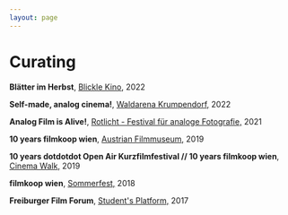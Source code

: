 ```yaml
---
layout: page
---
```

# Curating

<strong>Blätter im Herbst</strong>, <a href="" target="_blank">Blickle Kino</a>, 2022<br>

<strong>Self-made, analog cinema!</strong>, <a href="" target="_blank">Waldarena Krumpendorf,</a> 2022

<strong>Analog Film is Alive!</strong>, <a href="https://www.rotlicht-festival.at/" rel="noopener noreferrer" target="_blank">Rotlicht - Festival für analoge Fotografie,</a> 2021 

<strong>10 years filmkoop wien</strong>, <a href="https://www.filmmuseum.at/kinoprogramm/schiene?schienen_id=1571968231436" rel="noopener noreferrer" target="_blank">Austrian Filmmuseum,</a> 2019<br>

<strong>10 years dotdotdot Open Air Kurzfilmfestival // 10 years filmkoop wien</strong>, <a href="https://www.filmkoopwien.at/de/10-jahre-dotdotdot-open-air-kurzfilmfestival-10-jahre-filmkoop-wien/" rel="noopener noreferrer" target="_blank">Cinema Walk,</a> 2019<br>

<strong>filmkoop wien</strong>,  <a href="https://www.filmkoopwien.at/de/filmkoop-wien-spaetsommerfest/" rel="noopener noreferrer" target="_blank">Sommerfest,</a> 2018<br>

<strong>Freiburger Film Forum</strong>, <a href="https://www.freiburger-filmforum.de/archiv/programm-2017/" rel="noopener noreferrer" target="_blank">Student's Platform,</a> 2017<br>
